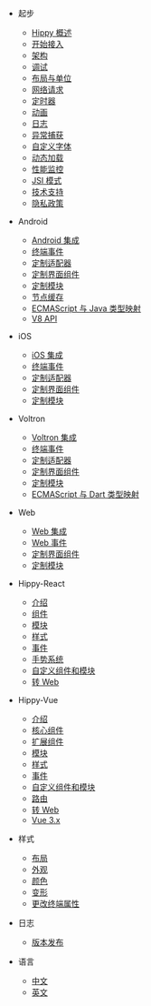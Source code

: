 * 起步
  * [Hippy 概述](/README?id=hippy-%e6%a6%82%e8%bf%b0)
  * [开始接入](guide/integration.md)
  * [架构](structure/introduction.md)
  * [调试](guide/debug.md)
  * [布局与单位](guide/layout.md)
  * [网络请求](guide/network-request.md)
  * [定时器](guide/timer.md)
  * [动画](guide/animation.md)
  * [日志](guide/console.md)
  * [异常捕获](guide/exception.md)
  * [自定义字体](guide/custom-font.md)
  * [动态加载](guide/dynamic-import.md)
  * [性能监控](guide/performance.md)
  * [JSI 模式](guide/jsi.md)
  * [技术支持](guide/support.md)
  * [隐私政策](guide/privacy.md)

* Android
  * [Android 集成](android/integration.md)
  * [终端事件](android/event.md)
  * [定制适配器](android/custom-adapter.md)
  * [定制界面组件](android/custom-component.md)
  * [定制模块](android/custom-module.md)
  * [节点缓存](android/dom-cache.md)
  * [ECMAScript 与 Java 类型映射](android/type-mapping.md)
  * [V8 API](android/v8-api.md)

* iOS
  * [iOS 集成](ios/integration.md)
  * [终端事件](ios/event.md)
  * [定制适配器](ios/custom-adapter.md)
  * [定制界面组件](ios/custom-component.md)
  * [定制模块](ios/custom-module.md)

* Voltron
  * [Voltron 集成](voltron/integration.md)
  * [终端事件](voltron/event.md)
  * [定制适配器](voltron/custom-adapter.md)
  * [定制界面组件](voltron/custom-component.md)
  * [定制模块](voltron/custom-module.md)
  * [ECMAScript 与 Dart 类型映射](voltron/type-mapping.md)
  
* Web
  * [Web 集成](web/integration.md)
  * [Web 事件](web/event.md)
  * [定制界面组件](web/custom-component.md)
  * [定制模块](web/custom-module.md)

* Hippy-React
  * [介绍](hippy-react/introduction.md)
  * [组件](hippy-react/components.md)
  * [模块](hippy-react/modules.md)
  * [样式](hippy-react/style.md)
  * [事件](hippy-react/native-event.md)
  * [手势系统](hippy-react/gesture.md)
  * [自定义组件和模块](hippy-react/customize.md)
  * [转 Web](hippy-react/web.md)

* Hippy-Vue
  * [介绍](hippy-vue/introduction.md)
  * [核心组件](hippy-vue/components.md)
  * [扩展组件](hippy-vue/external-components.md)
  * [模块](hippy-vue/vue-native.md)
  * [样式](hippy-vue/style.md)
  * [事件](hippy-vue/native-event.md)
  * [自定义组件和模块](hippy-vue/customize.md)
  * [路由](hippy-vue/router.md)
  * [转 Web](hippy-vue/web.md)
  * [Vue 3.x](hippy-vue/vue3.md)

* 样式
  * [布局](style/layout.md)
  * [外观](style/appearance.md)
  * [颜色](style/color.md)
  * [变形](style/transform.md)
  * [更改终端属性](style/setNativeProps.md)
  
* 日志
  * [版本发布](https://github.com/Tencent/Hippy/releases)

* 语言
  * [中文](/)
  * [英文](https://hippyjs.org/en-us/)

